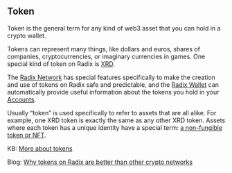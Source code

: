 ## Token

Token is the general term for any kind of web3 asset that you can hold in a crypto wallet.

Tokens can represent many things, like dollars and euros, shares of companies, cryptocurrencies, or imaginary currencies in games. One special kind of token on Radix is [XRD](?glossaryAnchor=xrd).

The [Radix Network](?glossaryAnchor=radixnetwork) has special features specifically to make the creation and use of tokens on Radix safe and predictable, and the [Radix Wallet](?glossaryAnchor=radixwallet) can automatically provide useful information about the tokens you hold in your [Accounts](?glossaryAnchor=accounts).

Usually “token” is used specifically to refer to assets that are all alike. For example, one XRD token is exactly the same as any other XRD token. Assets where each token has a unique identity have a special term: [a non-fungible token or NFT](?glossaryAnchor=nfts).

KB: [More about tokens](https://learn.radixdlt.com/article/what-is-a-token)

Blog: [Why tokens on Radix are better than other crypto networks](https://www.radixdlt.com/blog/its-10pm-do-you-know-where-your-tokens-are)
